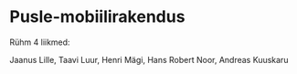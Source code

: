 # Pusle-mobiilirakendus

Rühm 4 liikmed:

Jaanus Lille, Taavi Luur, Henri Mägi, Hans Robert Noor, Andreas Kuuskaru

